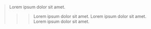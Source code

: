 > Lorem ipsum dolor sit amet.
> > > Lorem ipsum dolor sit amet.
> Lorem ipsum dolor sit amet.
> > Lorem ipsum dolor sit amet.

